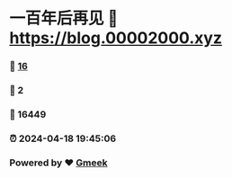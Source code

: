 # 一百年后再见 :link: https://blog.00002000.xyz 
### :page_facing_up: [16](https://blog.00002000.xyz/tag.html) 
### :speech_balloon: 2 
### :hibiscus: 16449 
### :alarm_clock: 2024-04-18 19:45:06 
### Powered by :heart: [Gmeek](https://github.com/Meekdai/Gmeek)
